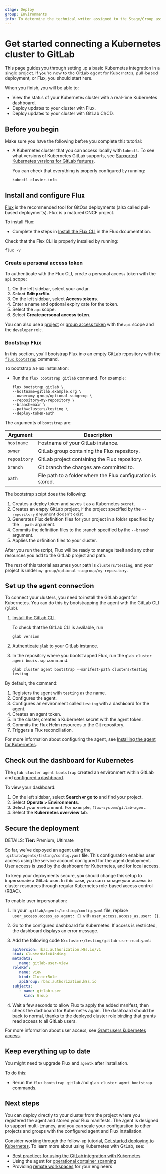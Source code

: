 ```yaml
---
stage: Deploy
group: Environments
info: To determine the technical writer assigned to the Stage/Group associated with this page, see https://handbook.gitlab.com/handbook/product/ux/technical-writing/#assignments
---
```


# Get started connecting a Kubernetes cluster to GitLab

This page guides you through setting up a basic Kubernetes integration in a single project. If you're new to the GitLab agent for Kubernetes, pull-based deployment, or Flux, you should start here.

When you finish, you will be able to:

- View the status of your Kubernetes cluster with a real-time Kubernetes dashboard.
- Deploy updates to your cluster with Flux.
- Deploy updates to your cluster with GitLab CI/CD.

## Before you begin

Make sure you have the following before you complete this tutorial:

- A Kubernetes cluster that you can access locally with `kubectl`.
  To see what versions of Kubernetes GitLab supports, see [Supported Kubernetes versions for GitLab features](_index.md#supported-kubernetes-versions-for-gitlab-features).

  You can check that everything is properly configured by running:

  ```shell
  kubectl cluster-info
  ```

## Install and configure Flux

[Flux](https://fluxcd.io/flux/) is the recommended tool for GitOps deployments (also called pull-based deployments). Flux is a matured CNCF project.

To install Flux:

- Complete the steps in [Install the Flux CLI](https://fluxcd.io/flux/installation/#install-the-flux-cli) in the Flux documentation.

Check that the Flux CLI is properly installed by running:

```shell
flux -v
```

### Create a personal access token

To authenticate with the Flux CLI, create a personal access token with
the `api` scope:

1. On the left sidebar, select your avatar.
1. Select **Edit profile**.
1. On the left sidebar, select **Access tokens**.
1. Enter a name and optional expiry date for the token.
1. Select the `api` scope.
1. Select **Create personal access token**.

You can also use a [project](../../../user/project/settings/project_access_tokens.md) or [group access token](../../../user/group/settings/group_access_tokens.md) with the `api` scope and the `developer` role.

### Bootstrap Flux

In this section, you'll bootstrap Flux into an empty GitLab repository with the
[`flux bootstrap`](https://fluxcd.io/flux/installation/bootstrap/gitlab/) command.

To bootstrap a Flux installation:

- Run the `flux bootstrap gitlab` command. For example:

  ```shell
  flux bootstrap gitlab \
  --hostname=gitlab.example.org \
  --owner=my-group/optional-subgroup \
  --repository=my-repository \
  --branch=main \
  --path=clusters/testing \
  --deploy-token-auth
  ```

The arguments of `bootstrap` are:

| Argument | Description |
|--------------|-------------|
|`hostname` | Hostname of your GitLab instance. |
|`owner` | GitLab group containing the Flux repository. |
|`repository` | GitLab project containing the Flux repository. |
|`branch` | Git branch the changes are committed to. |
|`path` | File path to a folder where the Flux configuration is stored. |

The bootstrap script does the following:

1. Creates a deploy token and saves it as a Kubernetes `secret`.
1. Creates an empty GitLab project, if the project specified by the `--repository` argument doesn't exist.
1. Generates Flux definition files for your project in a folder specified by the `--path` argument.
1. Commits the definition files to the branch specified by the `--branch` argument.
1. Applies the definition files to your cluster.

After you run the script, Flux will be ready to manage itself and any other resources
you add to the GitLab project and path.

The rest of this tutorial assumes your path is `clusters/testing`, and your project is under `my-group/optional-subgroup/my-repository`.

## Set up the agent connection

To connect your clusters, you need to install the GitLab agent for Kubernetes.
You can do this by bootstrapping the agent with the GitLab CLI (`glab`).

1. [Install the GitLab CLI](https://gitlab.com/gitlab-org/cli/#installation).

   To check that the GitLab CLI is available, run

   ```shell
   glab version
   ```

1. [Authenticate `glab`](https://gitlab.com/gitlab-org/cli/#installation) to your GitLab instance.

1. In the repository where you bootstrapped Flux, run the `glab cluster agent bootstrap` command:

   ```shell
   glab cluster agent bootstrap --manifest-path clusters/testing testing 
   ```

By default, the command:

1. Registers the agent with `testing` as the name.
1. Configures the agent.
1. Configures an environment called `testing` with a dashboard for the agent.
1. Creates an agent token.
1. In the cluster, creates a Kubernetes secret with the agent token.
1. Commits the Flux Helm resources to the Git repository.
1. Triggers a Flux reconciliation.

For more information about configuring the agent, see [Installing the agent for Kubernetes](install/_index.md).

## Check out the dashboard for Kubernetes

The `glab cluster agent bootstrap` created an environment within GitLab and [configured a dashboard](../../../ci/environments/kubernetes_dashboard.md).

To view your dashboard:

1. On the left sidebar, select **Search or go to** and find your project.
1. Select **Operate > Environments**.
1. Select your environment. For example, `flux-system/gitlab-agent`.
1. Select the **Kubernetes overview** tab.

## Secure the deployment

DETAILS:
**Tier:** Premium, Ultimate

So far, we've deployed an agent using the `.gitlab/agents/testing/config.yaml` file.
This configuration enables user access using the service account configured for the agent deployment. User access is used by the dashboard for Kubernetes, and for local access.

To keep your deployments secure, you should change this setup to impersonate a GitLab user.
In this case, you can manage your access to cluster resources through regular Kubernetes role-based access control (RBAC).

To enable user impersonation:

1. In your `.gitlab/agents/testing/config.yaml` file, replace `user_access.access_as.agent: {}` with `user_access.access_as.user: {}`.
1. Go to the configured dashboard for Kubernetes. If access is restricted, the dashboard displays an error message.
1. Add the following code to `clusters/testing/gitlab-user-read.yaml`:

   ```yaml
   apiVersion: rbac.authorization.k8s.io/v1
   kind: ClusterRoleBinding
   metadata:
      name: gitlab-user-view
   roleRef:
      name: view
      kind: ClusterRole
      apiGroup: rbac.authorization.k8s.io
   subjects:
      - name: gitlab:user
        kind: Group
   ```

1. Wait a few seconds to allow Flux to apply the added manifest, then check the dashboard for Kubernetes again. The dashboard should be back to normal, thanks to the deployed cluster role binding that grants read access to all GitLab users.

For more information about user access, see [Grant users Kubernetes access](user_access.md).

## Keep everything up to date

You might need to upgrade Flux and `agentk` after installation.

To do this:

- Rerun the `flux bootstrap gitlab` and `glab cluster agent bootstrap` commands.

## Next steps

You can deploy directly to your cluster from the project where you registered the agent and stored your Flux manifests. The agent is designed to support multi-tenancy, and you can scale your configuration to other projects and groups with the configured agent and Flux installation.

Consider working through the follow-up tutorial, [Get started deploying to Kubernetes](getting_started_deployments.md). To learn more about using Kubernetes with GitLab, see:

- [Best practices for using the GitLab integration with Kubernetes](enterprise_considerations.md)
- Using the agent for [operational container scanning](vulnerabilities.md)
- Providing [remote workspaces](../../workspace/_index.md) for your engineers
